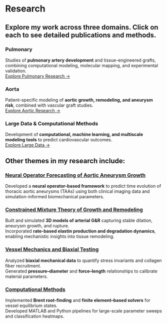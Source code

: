 # Research

## Explore my work across three domains. Click on each to see detailed publications and methods.

### Pulmonary
Studies of **pulmonary artery development** and tissue-engineered grafts, combining computational modeling, molecular mapping, and experimental validation.  
[Explore Pulmonary Research →](/research/pulmonary)

### Aorta
Patient-specific modeling of **aortic growth, remodeling, and aneurysm risk**, combined with vascular graft studies.  
[Explore Aortic Research →](/research/aorta)

### Large Data & Computational Methods
Development of **computational, machine learning, and multiscale modeling tools** to predict cardiovascular outcomes.  
[Explore Large Data →](/research/large-data)

## Other themes in my research include:

### [Neural Operator Forecasting of Aortic Aneurysm Growth](/research/pulmonary)
Developed a **neural operator-based framework** to predict time evolution of thoracic aortic aneurysms (TAAs) using both clinical imaging data and simulation-informed biomechanical parameters.

### [Constrained Mixture Theory of Growth and Remodeling](/research/aorta)
Built and simulated **3D models of arterial G&R** capturing stable dilation, aneurysm growth, and rupture.  
Incorporated **rate-based elastin production and degradation dynamics**, enabling mechanistic insights into tissue remodeling.

### [Vessel Mechanics and Biaxial Testing](/research/aorta)
Analyzed **biaxial mechanical data** to quantify stress invariants and collagen fiber recruitment.  
Generated **pressure–diameter** and **force–length** relationships to calibrate material parameters.

### [Computational Methods](/research/large-data)
Implemented **Brent root-finding** and **finite element–based solvers** for vessel equilibrium states.  
Developed MATLAB and Python pipelines for large-scale parameter sweeps and classification heatmaps.
